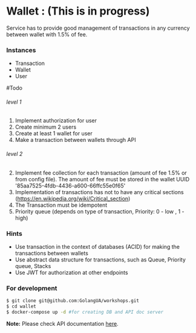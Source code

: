 # Wallet : (This is in progress)

Service has to provide good management of transactions in any currency between wallet with 1.5% of fee.

### Instances
  * Transaction
  * Wallet
  * User

#Todo
###### level 1
1. Implement authorization for user
2. Create minimum 2 users 
3. Create at least 1 wallet for user
4. Make a transaction between wallets through API 
###### level 2
2. Implement fee collection for each transaction (amount of fee 1.5% or from config file). The amount of fee must be stored in the wallet UUID '85aa7525-4fdb-4436-a600-66ffc55e0f65'
3. Implementation of transactions has not to have any critical sections (https://en.wikipedia.org/wiki/Critical_section)
4. The Transaction must be idempotent
5. Priority queue (depends on type of transaction, Priority: 0 - low , 1 - high)

### Hints
* Use transaction in the context of databases (ACID) for making the transactions between wallets
* Use abstract data structure for transactions, such as Queue, Priority queue, Stacks 
* Use JWT for authorization at other endpoints
### For development

```bash
$ git clone git@github.com:GolangUA/workshops.git
$ cd wallet
$ docker-compose up -d #for creating DB and API doc server
```
**Note:** Please check API documentation [here](http://localhost:8080).